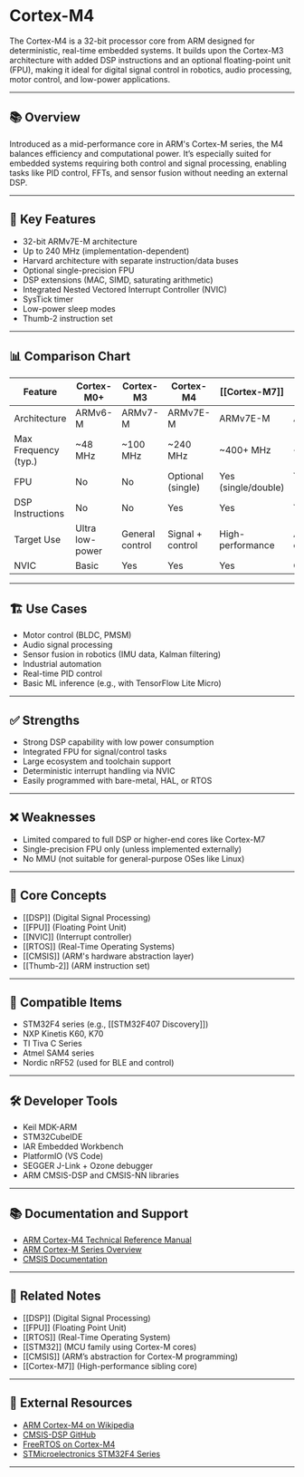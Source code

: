 # Cortex-M4

The Cortex-M4 is a 32-bit processor core from ARM designed for deterministic, real-time embedded systems. It builds upon the Cortex-M3 architecture with added DSP instructions and an optional floating-point unit (FPU), making it ideal for digital signal control in robotics, audio processing, motor control, and low-power applications.

---

## 📚 Overview

Introduced as a mid-performance core in ARM's Cortex-M series, the M4 balances efficiency and computational power. It’s especially suited for embedded systems requiring both control and signal processing, enabling tasks like PID control, FFTs, and sensor fusion without needing an external DSP.

---

## 🧰 Key Features

- 32-bit ARMv7E-M architecture
- Up to 240 MHz (implementation-dependent)
- Harvard architecture with separate instruction/data buses
- Optional single-precision FPU
- DSP extensions (MAC, SIMD, saturating arithmetic)
- Integrated Nested Vectored Interrupt Controller (NVIC)
- SysTick timer
- Low-power sleep modes
- Thumb-2 instruction set

---

## 📊 Comparison Chart

| Feature                | Cortex-M0+     | Cortex-M3     | Cortex-M4           | [[Cortex-M7]]       | [[Cortex-A53]]      |
|------------------------|----------------|----------------|----------------------|----------------------|----------------------|
| Architecture           | ARMv6-M        | ARMv7-M        | ARMv7E-M             | ARMv7E-M             | ARMv8-A              |
| Max Frequency (typ.)   | ~48 MHz        | ~100 MHz       | ~240 MHz             | ~400+ MHz            | ~1.4 GHz             |
| FPU                    | No             | No             | Optional (single)    | Yes (single/double)  | Yes (single/double)  |
| DSP Instructions       | No             | No             | Yes                  | Yes                  | Yes                  |
| Target Use             | Ultra low-power| General control| Signal + control     | High-performance     | Application cores    |
| NVIC                   | Basic          | Yes            | Yes                  | Yes                  | GIC (not NVIC)       |

---

## 🏗️ Use Cases

- Motor control (BLDC, PMSM)
- Audio signal processing
- Sensor fusion in robotics (IMU data, Kalman filtering)
- Industrial automation
- Real-time PID control
- Basic ML inference (e.g., with TensorFlow Lite Micro)

---

## ✅ Strengths

- Strong DSP capability with low power consumption
- Integrated FPU for signal/control tasks
- Large ecosystem and toolchain support
- Deterministic interrupt handling via NVIC
- Easily programmed with bare-metal, HAL, or RTOS

---

## ❌ Weaknesses

- Limited compared to full DSP or higher-end cores like Cortex-M7
- Single-precision FPU only (unless implemented externally)
- No MMU (not suitable for general-purpose OSes like Linux)

---

## 🧠 Core Concepts

- [[DSP]] (Digital Signal Processing)
- [[FPU]] (Floating Point Unit)
- [[NVIC]] (Interrupt controller)
- [[RTOS]] (Real-Time Operating Systems)
- [[CMSIS]] (ARM's hardware abstraction layer)
- [[Thumb-2]] (ARM instruction set)

---

## 🧩 Compatible Items

- STM32F4 series (e.g., [[STM32F407 Discovery]])
- NXP Kinetis K60, K70
- TI Tiva C Series
- Atmel SAM4 series
- Nordic nRF52 (used for BLE and control)

---

## 🛠️ Developer Tools

- Keil MDK-ARM
- STM32CubeIDE
- IAR Embedded Workbench
- PlatformIO (VS Code)
- SEGGER J-Link + Ozone debugger
- ARM CMSIS-DSP and CMSIS-NN libraries

---

## 📚 Documentation and Support

- [ARM Cortex-M4 Technical Reference Manual](https://developer.arm.com/documentation/ddi0439/b)
- [ARM Cortex-M Series Overview](https://developer.arm.com/ip-products/processors/cortex-m)
- [CMSIS Documentation](https://www.keil.com/pack/doc/CMSIS/General/html/index.html)

---

## 🧩 Related Notes

- [[DSP]] (Digital Signal Processing)
- [[FPU]] (Floating Point Unit)
- [[RTOS]] (Real-Time Operating System)
- [[STM32]] (MCU family using Cortex-M cores)
- [[CMSIS]] (ARM’s abstraction for Cortex-M programming)
- [[Cortex-M7]] (High-performance sibling core)

---

## 🔗 External Resources

- [ARM Cortex-M4 on Wikipedia](https://en.wikipedia.org/wiki/ARM_Cortex-M)
- [CMSIS-DSP GitHub](https://github.com/ARM-software/CMSIS-DSP)
- [FreeRTOS on Cortex-M4](https://www.freertos.org/RTOS-Cortex-M4F-ST.html)
- [STMicroelectronics STM32F4 Series](https://www.st.com/en/microcontrollers-microprocessors/stm32f4-series.html)

---
